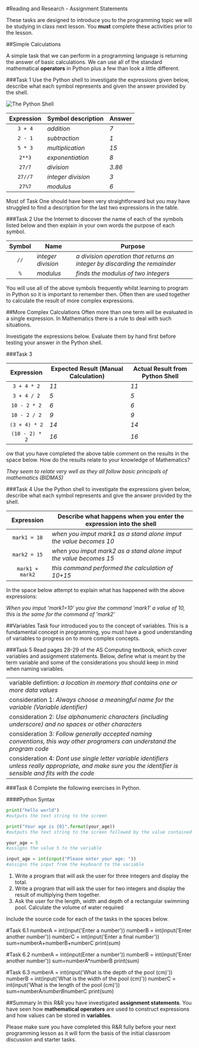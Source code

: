 #Reading and Research - Assignment Statements

These tasks are designed to introduce you to the programming topic we will be studying in class next lesson. You **must** complete these activities prior to the lesson.

##Simple Calculations

A simple task that we can perform in a programming language is returning the answer of basic calculations. We can use all of the standard mathematical **operators** in Python plus a few than look a little different.

###Task 1
Use the Python shell to investigate the expressions given below, describe what each symbol represents and given the answer provided by the shell.

![The Python Shell](images/shell.jpg)

|Expression|Symbol description|Answer|
|:--------:|------------------|------|
|`3 + 4`|*addition*|*7*|
|`2 - 1`|*subtraction* | *1*|
|`5 * 3`|*multiplication* | *15*|
|`2**3`|*exponentiation* |*8*|
|`27/7`| *division*|*3.86* |
|`27//7`| *integer division*| *3*|
|`27%7`|*modulus* |*6* |

Most of Task One should have been very straightforward but you may have struggled to find a description for the last two expressions in the table.

###Task 2
Use the Internet to discover the name of each of the symbols listed below and then explain in your own words 
the purpose of each symbol.

|Symbol|Name|Purpose|
|:----:|----|-------|
|`//`| *integer division*| *a division operation that returns an integer by discarding the remainder*|
|`%`|*modulus* | *finds the modulus of two integers*|

You will use all of the above symbols frequently whilst learning to program in Python so it is important to remember then. Often then are used together to calculate the result of more complex expressions.

##More Complex Calculations
Often more than one term will be evaluated in a single expression. In Mathematics there is a rule to deal with such situations.

Investigate the expressions below. Evaluate them by hand first before testing your answer in the Python shell.

###Task 3

|Expression|Expected Result (Manual Calculation)|Actual Result from Python Shell|
|:--------:|------------------------------------|-----------------------------------|
|`3 + 4 * 2`|*11* |*11* |
|`3 + 4 / 2`|*5* |*5* |
|`10 - 2 * 2`|*6* |*6*|
|`10 - 2 / 2`|*9* |*9* |
|`(3 + 4) * 2`|*14* |*14* |
|`(10 - 2) * 2`|*16* |*16* |

ow that you have completed the above table comment on the results in the space below. How do the results relate to your knowledge of Mathematics?


*They seem to relate very well as they all follow basic principals of mathematics (BIDMAS)*


###Task 4
Use the Python shell to investigate the expressions given below, describe what each symbol represents and give the answer provided by the shell.

|Expression|Describe what happens when you enter the expression into the shell|
|:--------:|------------------------------------------------------------------|
|`mark1 = 10`|*when you imput mark1 as a stand alone imput the value becomes 10*|
|`mark2 = 15`|*when you imput mark2 as a stand alone imput the value becomes 15*|
|`mark1 + mark2`|*this command  performed the calculation of 10+15* |

In the space below attempt to explain what has happened with the above expressions:


*When you imput 'mark1=10' you give the command 'mark1' a value of 10, this is the same for the command of 'mark2'*


##Variables
Task four introduced you to the concept of variables. This is a fundamental concept in programming, you must have a good understanding of variables to progress on to more complex concepts.

###Task 5
Read pages 28-29 of the AS Computing textbook, which cover variables and assignment statements. Below, define what is meant by the term variable and some of the considerations you should keep in mind when naming variables.

| | |
|-|-|
|variable defintion: *a location in memory that contains one or more data values*
|consideration 1: *Always choose a meaningful name for the variable (Variable identifier)*  |
|consideration 2: *Use alphanumeric characters (including underscore) and no spaces or other characters* |
|consideration 3: *Follow generally accepted naming conventions, this way other programers can understand the program code* |
|consideration 4: *Dont use single letter variable identifiers unless really appropriate, and make sure you the identifier is sensible and fits with the code* |

###Task 6
Complete the following exercises in Python.

####Python Syntax

```python
print("hello world")
#outputs the text string to the screen

print("Your age is {0}".format(your_age))
#outputs the text string to the screen followed by the value contained in the variable

your_age = 5
#assigns the value 5 to the variable

input_age = int(input("Please enter your age: "))
#assigns the input from the keyboard to the variable
```

1. Write a program that will ask the user for three integers and display the total.
2. Write a program that will ask the user for two integers and display the result of multiplying them together.
3. Ask the user for the length, width and depth of a rectangular swimming pool. Calculate the volume of water required 

Include the source code for each of the tasks in the spaces below.

#Task 6.1
numberA = int(input('Enter a number'))
numberB = int(input('Enter another number'))
numberC = int(input('Enter a final number'))
sum=numberA+numberB+numberC
print(sum)


#Task 6.2
numberA = int(input(Enter a number'))
numberB = int(input('Enter another number'))
sum=numberA*numberB
print(sum)


#Task 6.3
numberA = int(input('What is the depth of the pool (cm)'))
numberB = int(input('What is the width of the pool (cm)'))
numberC = int(input('What is the length of the pool (cm)'))
sum=numberA*numberB*numberC
print(sum)


##Summary
In this R&R you have investigated **assignment statements**. You have seen how **mathematical operators** are used to construct expressions and how values can be stored in **variables**.

Please make sure you have completed this R&R fully before your next programming lesson as it will form the basis of the initial classroom discussion and starter tasks.

